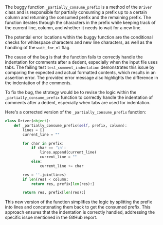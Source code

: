 The buggy function `_partially_consume_prefix` is a method of the `Driver` class and is responsible for partially consuming a prefix up to a certain column and returning the consumed prefix and the remaining prefix. The function iterates through the characters in the prefix while keeping track of the current line, column, and whether it needs to wait for a new line. 

The potential error locations within the buggy function are the conditional checks for whitespace characters and new line characters, as well as the handling of the `wait_for_nl` flag.

The cause of the bug is that the function fails to correctly handle the indentation for comments after a dedent, especially when the input file uses tabs. The failing test `test_comment_indentation` demonstrates this issue by comparing the expected and actual formatted contents, which results in an assertion error. The provided error message also highlights the difference in the indentation of the comments.

To fix the bug, the strategy would be to revise the logic within the `_partially_consume_prefix` function to correctly handle the indentation of comments after a dedent, especially when tabs are used for indentation.

Here's a corrected version of the `_partially_consume_prefix` function:

```python
class Driver(object):
    def _partially_consume_prefix(self, prefix, column):
        lines = []
        current_line = ""

        for char in prefix:
            if char == '\n':
                lines.append(current_line)
                current_line = ""
            else:
                current_line += char

        res = ''.join(lines)
        if len(res) < column:
            return res, prefix[len(res):]

        return res, prefix[len(res):]
```

This new version of the function simplifies the logic by splitting the prefix into lines and concatenating them back to get the consumed prefix. This approach ensures that the indentation is correctly handled, addressing the specific issue mentioned in the GitHub report.